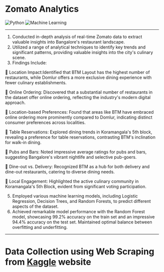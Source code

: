 # Zomato Analytics

![Python](https://www.python.org/static/img/python-logo@2x.png)
![Machine Learning](https://i0.wp.com/www.wi6labs.com/wp-content/uploads/2019/12/Machine-learning-logo-1.png?ssl=1)

---

1) Conducted in-depth analysis of real-time Zomato data to extract
valuable insights into Bangalore's restaurant landscape.
2) Utilized a range of analytical techniques to identify key trends and
significant patterns, providing valuable insights into the city's
culinary scene.
3) Findings Include:

 Location Impact:Identified that BTM Layout has the
highest number of restaurants, while Domlur offers a more
exclusive dining experience with fewer culinary
establishments.

 Online Ordering: Discovered that a substantial number
of restaurants in the dataset offer online ordering,
reflecting the industry's modern digital approach.

 Location-based Preferences: Found that areas like BTM
have embraced online ordering more prominently
compared to Domlur, indicating distinct consumer
preferences across localities.

 Table Reservations: Explored dining trends in
Koramangala's 5th block, revealing a preference for table
reservations, contrasting BTM's inclination for walk-in
dining.

 Pubs and Bars: Noted impressive average ratings for
pubs and bars, suggesting Bangalore's vibrant nightlife
and selective pub-goers.

 Dine-out vs. Delivery: Recognized BTM as a hub for both
delivery and dine-out restaurants, catering to diverse
dining needs.

 Local Engagement: Highlighted the active culinary
community in Koramangala's 5th Block, evident from
significant voting participation.

5) Employed various machine learning models, including Logistic
Regression, Decision Trees, and Random Forests, to predict
different aspects of the dataset.
6) Achieved remarkable model performance with the Random Forest
model, showcasing 99.2% accuracy on the train set and an
impressive 94.4% accuracy on the test set. Maintained optimal
balance between overfitting and underfitting.


---
# **Data Collection** using Web Scraping from [Kaggle](https://www.kaggle.com/datasets/soumyojyotidutta/zomato-restaurant-in-bengaluru-dataset) website

